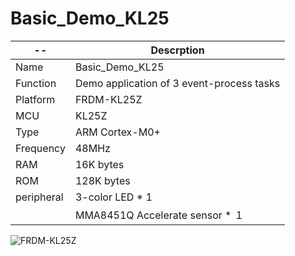 # Basic_Demo_KL25
 --     |  Descrption                              
 ---------- | ------------------------------
 Name       | Basic_Demo_KL25                                        
 Function   | Demo application of 3 event-process tasks                           
 Platform   | FRDM-KL25Z                           
 MCU        | KL25Z                                     
 Type       | ARM Cortex-M0+
 Frequency  | 48MHz
 RAM        | 16K bytes
 ROM        | 128K bytes
 peripheral | 3-color LED * 1
            | MMA8451Q Accelerate sensor * １                                 
 ![FRDM-KL25Z](https://github.com/ianhom/MOE/blob/master/Documents/Pic/FRDM-KL25Z.png?raw=true)
